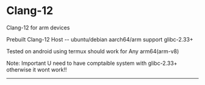 # Clang-12
Clang-12 for arm devices

Prebuilt Clang-12 
Host -- ubuntu/debian aarch64/arm support glibc-2.33+

Tested on android using termux should work for
Any arm64(arm-v8) 

Note: Important
U need to have comptaible system with glibc-2.33+
otherwise it wont work!!

----------------------------------------------------
